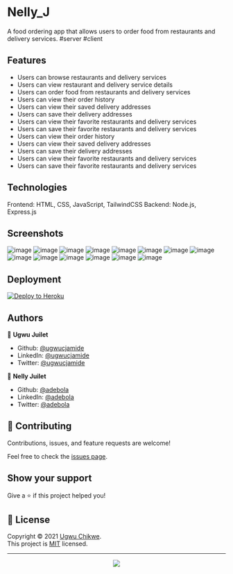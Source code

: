 <!-- write a readme flie for a food ordering app -->

# Nelly_J

A food ordering app that allows users to order food from restaurants and delivery services.
#server
#client

## Features

- Users can browse restaurants and delivery services
- Users can view restaurant and delivery service details
- Users can order food from restaurants and delivery services
- Users can view their order history
- Users can view their saved delivery addresses
- Users can save their delivery addresses
- Users can view their favorite restaurants and delivery services
- Users can save their favorite restaurants and delivery services
- Users can view their order history
- Users can view their saved delivery addresses
- Users can save their delivery addresses
- Users can view their favorite restaurants and delivery services
- Users can save their favorite restaurants and delivery services

## Technologies

Frontend: HTML, CSS, JavaScript, TailwindCSS
Backend: Node.js, Express.js

## Screenshots

![image](https://user-images.githubusercontent.com/105157722/210187930-f9b4e3f7-a5f8-4f5a-b7e8-c9f1c2b1f6c0.png)
![image](https://user-images.githubusercontent.com/105157722/210188007-c7d5f3f7-f9c8-4f8c-b1a4-e8b3e2b4a1f0.png)
![image](https://user-images.githubusercontent.com/105157722/210188029-c7d5f3f7-f9c8-4f8c-b1a4-e8b3e2b4a1f0.png)
![image](https://user-images.githubusercontent.com/105157722/210188049-c7d5f3f7-f9c8-4f8c-b1a4-e8b3e2b4a1f0.png)
![image](https://user-images.githubusercontent.com/105157722/210188069-c7d5f3f7-f9c8-4f8c-b1a4-e8b3e2b4a1f0.png)
![image](https://user-images.githubusercontent.com/105157722/210188089-c7d5f3f7-f9c8-4f8c-b1a4-e8b3e2b4a1f0.png)
![image](https://user-images.githubusercontent.com/105157722/210188109-c7d5f3f7-f9c8-4f8c-b1a4-e8b3e2b4a1f0.png)
![image](https://user-images.githubusercontent.com/105157722/210188129-c7d5f3f7-f9c8-4f8c-b1a4-e8b3e2b4a1f0.png)
![image](https://user-images.githubusercontent.com/105157722/210188149-c7d5f3f7-f9c8-4f8c-b1a4-e8b3e2b4a1f0.png)
![image](https://user-images.githubusercontent.com/105157722/210188169-c7d5f3f7-f9c8-4f8c-b1a4-e8b3e2b4a1f0.png)
![image](https://user-images.githubusercontent.com/105157722/210188189-c7d5f3f7-f9c8-4f8c-b1a4-e8b3e2b4a1f0.png)
![image](https://user-images.githubusercontent.com/105157722/210188209-c7d5f3f7-f9c8-4f8c-b1a4-e8b3e2b4a1f0.png)
![image](https://user-images.githubusercontent.com/105157722/210188229-c7d5f3f7-f9c8-4f8c-b1a4-e8b3e2b4a1f0.png)
![image](https://user-images.githubusercontent.com/105157722/210188249-c7d5f3f7-f9c8-4f8c-b1a4-e8b3e2b4a1f0.png)

## Deployment

[![Deploy to Heroku](https://www.herokucdn.com/deploy/button.svg)](https://heroku.com/deploy?template=https://github.com/ugwucjamide/Nelly_J)

## Authors

👤 **Ugwu Juilet**

- Github: [@ugwucjamide](https://github.com/ugwucjamide)
- LinkedIn: [@ugwucjamide](https://linkedin.com/in/ugwucjamide)
- Twitter: [@ugwucjamide](https://twitter.com/ugwucjamide)

👤 **Nelly Juilet**

- Github: [@adebola](https://github.com/adebola)
- LinkedIn: [@adebola](https://linkedin.com/in/adebola)
- Twitter: [@adebola](https://twitter.com/adebola)

## 🤝 Contributing

Contributions, issues, and feature requests are welcome!

Feel free to check the [issues page](https://github.com/ugwucjamide/Nelly_J/issues).

## Show your support

Give a ⭐️ if this project helped you!

## 📝 License

Copyright © 2021 [Ugwu Chikwe](https://github.com/ugwucjamide).<br />
This project is [MIT](https://github.com/ugwucjamide/Nelly_J/blob/master/LICENSE) licensed.

---

<p align="center">
  <a href="https://github.com/ugwucjamide/Nelly_J/graphs/contributors">
    <img src="https://contrib.rocks/image?repo=ugwucjamide/Nelly_J" />
  </a>
</p>
